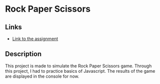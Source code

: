 # Rock Paper Scissors

## Links

- [Link to the assignment](https://www.theodinproject.com/lessons/foundations-rock-paper-scissors)

## Description

This project is made to simulate the Rock Paper Scissors game.
Through this project, I had to practice basics of Javascript.
The results of the game are displayed in the console for now.
